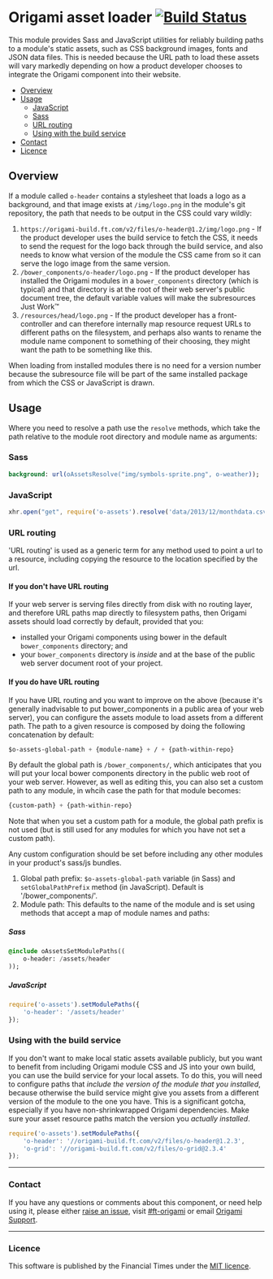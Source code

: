 # Origami asset loader [![Build Status](https://circleci.com/gh/Financial-Times/o-assets.png?style=shield&circle-token=fa399be931a86c55510a392198e48bbfeb3bab42)](https://circleci.com/gh/Financial-Times/o-assets)

This module provides Sass and JavaScript utilities for reliably building paths to a module's static assets, such as CSS background images, fonts and JSON data files. This is needed because the URL path to load these assets will vary markedly depending on how a product developer chooses to integrate the Origami component into their website.

- [Overview](#overview)
- [Usage](#usage)
	- [JavaScript](#javascript)
	- [Sass](#sass)
	- [URL routing](#url-routing)
	- [Using with the build service](#using-with-the-build-service)
- [Contact](#contact)
- [Licence](#licence)


## Overview

If a module called `o-header` contains a stylesheet that loads a logo as a background, and that image exists at `/img/logo.png` in the module's git repository, the path that needs to be output in the CSS could vary wildly:

1. `https://origami-build.ft.com/v2/files/o-header@1.2/img/logo.png` - If the product developer uses the build service to fetch the CSS, it needs to send the request for the logo back through the build service, and also needs to know what version of the module the CSS came from so it can serve the logo image from the same version.
1. `/bower_components/o-header/logo.png` - If the product developer has installed the Origami modules in a `bower_components` directory (which is typical) and that directory is at the root of their web server's public document tree, the default variable values will make the subresources Just Work&trade;
1. `/resources/head/logo.png` - If the product developer has a front-controller and can therefore internally map resource request URLs to different paths on the filesystem, and perhaps also wants to rename the module name component to something of their choosing, they might want the path to be something like this.

When loading from installed modules there is no need for a version number because the subresource file will be part of the same installed package from which the CSS or JavaScript is drawn.

## Usage

Where you need to resolve a path use the `resolve` methods, which take the path relative to the module root directory and module name as arguments:

### Sass

```sass
background: url(oAssetsResolve("img/symbols-sprite.png", o-weather));
```

### JavaScript

```js
xhr.open("get", require('o-assets').resolve('data/2013/12/monthdata.csv', 'o-weather'));
```

### URL routing

'URL routing' is used as a generic term for any method used to point a url to a resource, including copying the resource to the location specified by the url.

#### If you don't have URL routing

If your web server is serving files directly from disk with no routing layer, and therefore URL paths map directly to filesystem paths, then Origami assets should load correctly by default, provided that you:

* installed your Origami components using bower in the default `bower_components` directory; and
* your `bower_components` directory is *inside* and at the base of the public web server document root of your project.

#### If you do have URL routing

If you have URL routing and you want to improve on the above (because it's generally inadvisable to put bower_components in a public area of your web server), you can configure the assets module to load assets from a different path. The path to a given resource is composed by doing the following concatenation by default:

```sass
$o-assets-global-path + {module-name} + / + {path-within-repo}
```

By default the global path is `/bower_components/`, which anticipates that you will put your local bower components directory in the public web root of your web server.  However, as well as editing this, you can also set a custom path to any module, in whcih case the path for that module becomes:

```sass
{custom-path} + {path-within-repo}
```

Note that when you set a custom path for a module, the global path prefix is not used (but is still used for any modules for which you have not set a custom path).

Any custom configuration should be set before including any other modules in your product's sass/js bundles.

1. Global path prefix: `$o-assets-global-path` variable (in Sass) and `setGlobalPathPrefix` method (in JavaScript).  Default is '/bower_components/'.
1. Module path: This defaults to the name of the module and is set using methods that accept a map of module names and paths:

##### Sass

```sass
@include oAssetsSetModulePaths((
	o-header: /assets/header
));
```

##### JavaScript

```js
require('o-assets').setModulePaths({
	'o-header': '/assets/header'
});
```

### Using with the build service

If you don't want to make local static assets available publicly, but you want to benefit from including Origami module CSS and JS into your own build, you can use the build service for your local assets.  To do this, you will need to configure paths that *include the version of the module that you installed*, because otherwise the build service might give you assets from a different version of the module to the one you have.  This is a significant gotcha, especially if you have non-shrinkwrapped Origami dependencies.  Make sure your asset resource paths match the version you *actually installed*.

```js
require('o-assets').setModulePaths({
	'o-header': '//origami-build.ft.com/v2/files/o-header@1.2.3',
	'o-grid': '//origami-build.ft.com/v2/files/o-grid@2.3.4'
});
```

---

### Contact

If you have any questions or comments about this component, or need help using it, please either [raise an issue](https://github.com/Financial-Times/o-assets/issues), visit [#ft-origami](https://financialtimes.slack.com/messages/ft-origami/) or email [Origami Support](mailto:origami-support@ft.com).

----

### Licence

This software is published by the Financial Times under the [MIT licence](http://opensource.org/licenses/MIT).

